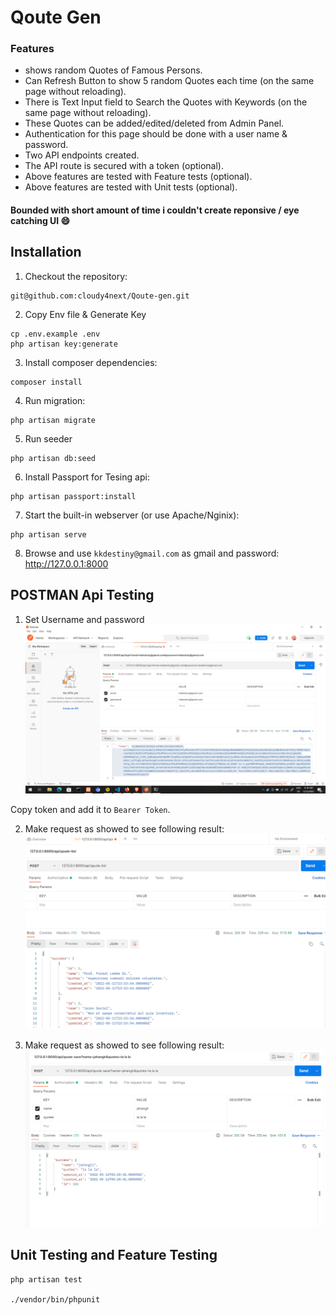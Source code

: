 # Qoute Gen

### Features
- shows random Quotes of Famous Persons.
- Can  Refresh Button to show 5 random Quotes each time (on the same page without reloading).
- There is Text Input field to Search the Quotes with Keywords (on the same page without reloading).
- These Quotes can be added/edited/deleted from Admin Panel.
- Authentication for this page should be done with a user name & password.
- Two API endpoints created.
- The API route is secured with a token (optional).
- Above features are tested with Feature tests (optional).
- Above features are tested with Unit tests (optional).

#### Bounded with short amount of time i couldn't  create reponsive / eye catching UI :smile:
## Installation

1. Checkout the repository:

```
git@github.com:cloudy4next/Qoute-gen.git
```

2. Copy Env file & Generate Key 
```
cp .env.example .env
php artisan key:generate

```
3. Install composer dependencies: 
```
composer install
```
4. Run migration: 
```
php artisan migrate
```
5. Run seeder
``` 
php artisan db:seed 
```


6. Install Passport for Tesing api: 

```
php artisan passport:install
```
7. Start the built-in webserver (or use Apache/Nginix): 

```
php artisan serve
```

8. Browse and use ```kkdestiny@gmail.com``` as gmail and password: http://127.0.0.1:8000


## POSTMAN Api Testing 

1. Set Username and password 
![My Image](screenshort/login.png)

Copy token and add it to ``Bearer Token``.

2. Make request as showed to see following result:
![My Image](screenshort/qoute-list.png)

3. Make request as showed to see following result:
![My Image](screenshort/save-qoutes.png)


## Unit Testing and Feature Testing
```
php artisan test

./vendor/bin/phpunit
```
